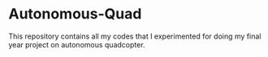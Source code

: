 # Autonomous-Quad
This repository contains all my codes that I experimented for doing my final year project on autonomous quadcopter. 
